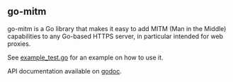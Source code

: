 ## go-mitm

go-mitm is a Go library that makes it easy to add MITM (Man in the Middle) capabilities to any Go-based HTTPS server, in particular intended for web proxies.

See [example_test.go](example_test.go) for an example on how to use it.

API documentation available on [godoc](https://godoc.org/github.com/getlantern/go-mitm/mitm).

